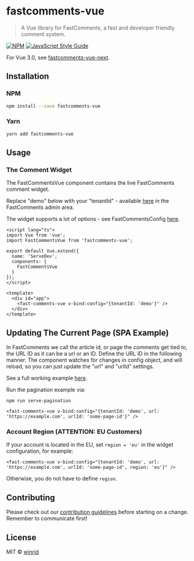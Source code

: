 # fastcomments-vue

> A Vue library for FastComments, a fast and developer friendly comment system.

[![NPM](https://img.shields.io/npm/v/fastcomments-vue.svg)](https://www.npmjs.com/package/fastcomments-vue) [![JavaScript Style Guide](https://img.shields.io/badge/code_style-standard-brightgreen.svg)](https://standardjs.com)

For Vue 3.0, see [fastcomments-vue-next](https://github.com/fastcomments/fastcomments-vue-next).

## Installation

### NPM

```bash
npm install --save fastcomments-vue
```

### Yarn

```bash
yarn add fastcomments-vue
```

## Usage

### The Comment Widget

The FastCommentsVue component contains the live FastComments comment widget.

Replace "demo" below with your "tenantId" - available [here](https://fastcomments.com/auth/my-account/api) in the FastComments admin area.

The widget supports a lot of options - see FastCommentsConfig [here](https://github.com/FastComments/fastcomments-typescript/blob/main/src/fast-comments-comment-widget-config.ts).

```vue
<script lang="ts">
import Vue from 'vue';
import FastCommentsVue from 'fastcomments-vue';

export default Vue.extend({
  name: 'ServeDev',
  components: {
    FastCommentsVue
  }
});
</script>

<template>
  <div id="app">
    <fast-comments-vue v-bind:config="{tenantId: 'demo'}" />
  </div>
</template>
```

## Updating The Current Page (SPA Example)

In FastComments we call the article id, or page the comments get tied to, the URL ID as it can be a url or an ID.
Define the URL ID in the following manner. The component watches for changes in config object, and will reload, so you can just update the "url" and "urlId" settings.

See a full working example [here](dev/serve-pagination.ts).

Run the pagination example via:

```
npm run serve-pagination
```

```vue
<fast-comments-vue v-bind:config="{tenantId: 'demo', url: 'https://example.com', urlId: 'some-page-id'}" />
```

### Account Region (ATTENTION: EU Customers)

If your account is located in the EU, set `region = 'eu'` in the widget configuration, for example:

```vue
<fast-comments-vue v-bind:config="{tenantId: 'demo', url: 'https://example.com', urlId: 'some-page-id', region: 'eu'}" />
```

Otherwise, you do not have to define `region`.

## Contributing
Please check out our [contribution guidelines](CONTRIBUTING.md) before starting on a change. Remember to communicate first!

## License

MIT © [winrid](https://github.com/winrid)
